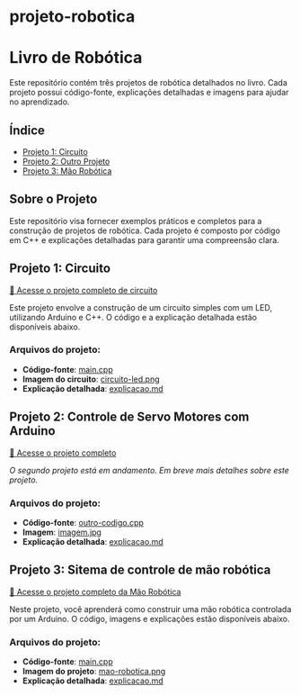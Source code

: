 # projeto-robotica
# Livro de Robótica

Este repositório contém três projetos de robótica detalhados no livro. Cada projeto possui código-fonte, explicações detalhadas e imagens para ajudar no aprendizado.

## Índice
- [Projeto 1: Circuito](#projeto-1-circuito)
- [Projeto 2: Outro Projeto](#projeto-2-outro)
- [Projeto 3: Mão Robótica](#projeto-3-mao-robotica)

## Sobre o Projeto
Este repositório visa fornecer exemplos práticos e completos para a construção de projetos de robótica. Cada projeto é composto por código em C++ e explicações detalhadas para garantir uma compreensão clara.

## Projeto 1: Circuito
[🔗 Acesse o projeto completo de circuito](projeto-1-circuito/README.md)

Este projeto envolve a construção de um circuito simples com um LED, utilizando Arduino e C++. O código e a explicação detalhada estão disponíveis abaixo.

### Arquivos do projeto:
- **Código-fonte**: [main.cpp](codigo-comentado/main.cpp)
- **Imagem do circuito**: [circuito-led.png](circuito-led.png)
- **Explicação detalhada**: [explicacao.md](montagem.md)

## Projeto 2: Controle de Servo Motores com Arduino
[🔗 Acesse o projeto completo](projeto-2-outro/README.md)

*O segundo projeto está em andamento. Em breve mais detalhes sobre este projeto.*

### Arquivos do projeto:
- **Código-fonte**: [outro-codigo.cpp](projeto-2-outro/outro-codigo.cpp)
- **Imagem**: [imagem.jpg](projeto-2-outro/imagem.jpg)
- **Explicação detalhada**: [explicacao.md](projeto-2-outro/explicacao.md)

## Projeto 3: Sitema de controle de mão robótica
[🔗 Acesse o projeto completo da Mão Robótica](projeto-3-mao-robotica/README.md)

Neste projeto, você aprenderá como construir uma mão robótica controlada por um Arduino. O código, imagens e explicações estão disponíveis abaixo.

### Arquivos do projeto:
- **Código-fonte**: [main.cpp](projeto-3-mao-robotica/main.cpp)
- **Imagem do projeto**: [mao-robotica.png](projeto-3-mao-robotica/mao-robotica.png)
- **Explicação detalhada**: [explicacao.md](projeto-3-mao-robotica/explicacao.md)
